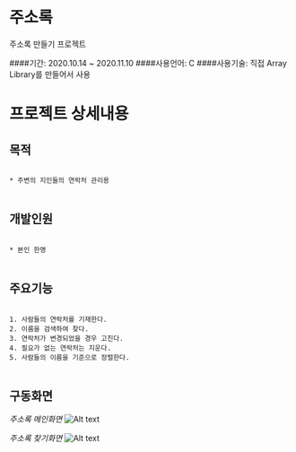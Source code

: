 # 주소록
주소록 만들기 프로젝트

####기간: 2020.10.14 ~ 2020.11.10
####사용언어: C
####사용기술: 직접 Array Library를 만들어서 사용

프로젝트 상세내용
=============
목적
-------------
<pre>
<code>
* 주변의 지인들의 연락처 관리용
</code>
</pre>

개발인원
-------------
<pre>
<code>
* 본인 한명
</code>
</pre>

주요기능
-------------
<pre>
<code>
1. 사람들의 연락처를 기재한다.
2. 이름을 검색하여 찾다.
3. 연락처가 변경되었을 경우 고친다.
4. 필요가 없는 연락처는 지운다.
5. 사람들의 이름을 기준으로 정렬한다.
</code>
</pre>

구동화면
-------------
*주소록 메인화면*
![Alt text](/path/to/img.jpg "주소소록")

*주소록 찾기화면*
![Alt text](/path/to/img.jpg "찾기 창")




